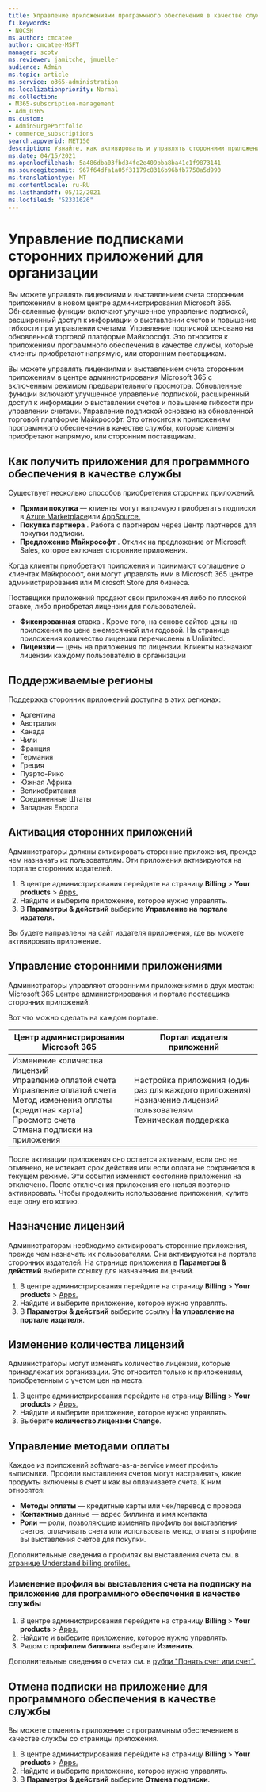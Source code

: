 ```yaml
---
title: Управление приложениями программного обеспечения в качестве службы для организации
f1.keywords:
- NOCSH
ms.author: cmcatee
author: cmcatee-MSFT
manager: scotv
ms.reviewer: jamitche, jmueller
audience: Admin
ms.topic: article
ms.service: o365-administration
ms.localizationpriority: Normal
ms.collection:
- M365-subscription-management
- Adm_O365
ms.custom:
- AdminSurgePortfolio
- commerce_subscriptions
search.appverid: MET150
description: Узнайте, как активировать и управлять сторонними приложениями в Microsoft 365 центре администрирования.
ms.date: 04/15/2021
ms.openlocfilehash: 5a486dba03fbd34fe2e409bba8ba41c1f9873141
ms.sourcegitcommit: 967f64dfa1a05f31179c8316b96bfb7758a5d990
ms.translationtype: MT
ms.contentlocale: ru-RU
ms.lasthandoff: 05/12/2021
ms.locfileid: "52331626"
---
```

# <a name="manage-third-party-app-subscriptions-for-your-organization"></a>Управление подписками сторонних приложений для организации

Вы можете управлять лицензиями и выставлением счета сторонним приложениям в новом центре администрирования Microsoft 365. Обновленные функции включают улучшенное управление подпиской, расширенный доступ к информации о выставлении счетов и повышение гибкости при управлении счетами. Управление подпиской основано на обновленной торговой платформе Майкрософт. Это относится к приложениям программного обеспечения в качестве службы, которые клиенты приобретают напрямую, или сторонним поставщикам.

Вы можете управлять лицензиями и выставлением счета сторонним приложениям в центре администрирования Microsoft 365 с включенным режимом предварительного просмотра. Обновленные функции включают улучшенное управление подпиской, расширенный доступ к информации о выставлении счетов и повышение гибкости при управлении счетами. Управление подпиской основано на обновленной торговой платформе Майкрософт. Это относится к приложениям программного обеспечения в качестве службы, которые клиенты приобретают напрямую, или сторонним поставщикам.

## <a name="how-to-get-software-as-a-service-apps"></a>Как получить приложения для программного обеспечения в качестве службы

Существует несколько способов приобретения сторонних приложений.

- **Прямая покупка** — клиенты могут напрямую приобретать подписки в [Azure Marketplace](https://azuremarketplace.microsoft.com/marketplace/)или [AppSource.](https://appsource.microsoft.com/)
- **Покупка партнера** . Работа с партнером через Центр партнеров для покупки подписки.
- **Предложение Майкрософт** . Отклик на предложение от Microsoft Sales, которое включает сторонние приложения.

Когда клиенты приобретают приложения и принимают соглашение о клиентах Майкрософт, они могут управлять ими в Microsoft 365 центре администрирования или Microsoft Store для бизнеса.

Поставщики приложений продают свои приложения либо по плоской ставке, либо приобретая лицензии для пользователей.

- **Фиксированная** ставка . Кроме того, на основе сайтов цены на приложения по цене ежемесячной или годовой. На странице приложения количество лицензии перечислены в Unlimited.
- **Лицензии** — цены на приложения по лицензии. Клиенты назначают лицензии каждому пользователю в организации

## <a name="supported-regions"></a>Поддерживаемые регионы

Поддержка сторонних приложений доступна в этих регионах:

- Аргентина
- Австралия
- Канада
- Чили
- Франция
- Германия
- Греция
- Пуэрто-Рико
- Южная Африка
- Великобритания
- Соединенные Штаты
- Западная Европа

## <a name="activate-third-party-apps"></a>Активация сторонних приложений

Администраторы должны активировать сторонние приложения, прежде чем назначать их пользователям. Эти приложения активируются на портале сторонних издателей.

1. В центре администрирования перейдите на страницу **Billing**  >  **Your products**  >  <a href="https://go.microsoft.com/fwlink/p/?linkid=2125823" target="_blank">Apps.</a>
2. Найдите и выберите приложение, которое нужно управлять.
3. В **Параметры & действий** выберите **Управление на портале издателя.**

Вы будете направлены на сайт издателя приложения, где вы можете активировать приложение.

## <a name="manage-third-party-apps"></a>Управление сторонними приложениями

Администраторы управляют сторонними приложениями в двух местах: Microsoft 365 центре администрирования и портале поставщика сторонних приложений.

Вот что можно сделать на каждом портале.

| Центр администрирования Microsoft 365 | Портал издателя приложений |
| --- | --- |
| Изменение количества лицензий <br> Управление оплатой счета <br> Управление оплатой счета <br> Метод изменения оплаты (кредитная карта) <br> Просмотр счета <br> Отмена подписки на приложения | Настройка приложения (один раз для каждого приложения) <br> Назначение лицензий пользователям <br> Техническая поддержка |

После активации приложения оно остается активным, если оно не отменено, не истекает срок действия или если оплата не сохраняется в текущем режиме. Эти события изменяют состояние приложения на отключено. После отключения приложения его нельзя повторно активировать. Чтобы продолжить использование приложения, купите еще одну его копию.

## <a name="assign-licenses"></a>Назначение лицензий

Администраторам необходимо активировать сторонние приложения, прежде чем назначать их пользователям. Они активируются на портале сторонних издателей. На странице приложения в **Параметры & действий** выберите ссылку для назначения лицензий.

1. В центре администрирования перейдите на страницу **Billing**  >  **Your products**  >  <a href="https://go.microsoft.com/fwlink/p/?linkid=2125823" target="_blank">Apps.</a>
2. Найдите и выберите приложение, которое нужно управлять.
3. В **Параметры & действий** выберите ссылку **На управление на портале издателя**.

## <a name="change-license-quantity"></a>Изменение количества лицензий

Администраторы могут изменять количество лицензий, которые принадлежат их организации. Это относится только к приложениям, приобретенным с учетом цен на места.

1. В центре администрирования перейдите на страницу **Billing**  >  **Your products**  >  <a href="https://go.microsoft.com/fwlink/p/?linkid=2125823" target="_blank">Apps.</a>
2. Найдите и выберите приложение, которое нужно управлять.
3. Выберите **количество лицензии Change**.

## <a name="manage-payment-methods"></a>Управление методами оплаты

Каждое из приложений software-as-a-service имеет профиль выписывки. Профили выставления счетов могут настраивать, какие продукты включены в счет и как вы оплачиваете счета. К ним относятся:

- **Методы оплаты** — кредитные карты или чек/перевод с провода
- **Контактные** данные — адрес биллинга и имя контакта
- **Роли** — роли, позволяющие изменять профиль вы выставления счетов, оплачивать счета или использовать метод оплаты в профиле вы выставления счетов для покупки.

Дополнительные сведения о профилях вы выставления счета см. в [странице Understand billing profiles.](/microsoft-store/billing-profile)

### <a name="change-the-billing-profile-on-a-software-as-a-service-app-subscription"></a>Изменение профиля вы выставления счета на подписку на приложение для программного обеспечения в качестве службы

1. В центре администрирования перейдите на страницу **Billing**  >  **Your products**  >  <a href="https://go.microsoft.com/fwlink/p/?linkid=2125823" target="_blank">Apps.</a>
2. Найдите и выберите приложение, которое нужно управлять.
3. Рядом с **профилем биллинга** выберите **Изменить**.

Дополнительные сведения о счетах см. в [рубли "Понять счет или счет".](billing-and-payments/understand-your-invoice.md)

## <a name="cancel-a-software-as-a-service-app-subscription"></a>Отмена подписки на приложение для программного обеспечения в качестве службы

Вы можете отменить приложение с программным обеспечением в качестве службы со страницы приложения.

1. В центре администрирования перейдите на страницу **Billing**  >  **Your products**  >  <a href="https://go.microsoft.com/fwlink/p/?linkid=2125823" target="_blank">Apps.</a>
2. Найдите и выберите приложение, которое нужно управлять.
3. В **Параметры & действий** выберите **Отмена подписки**.

